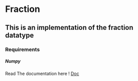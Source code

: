 <h1>Fraction</h1>

<h2> This is an implementation of the fraction datatype</h2>

<h3>Requirements</h3> 

<h5>Numpy</h5>

Read The documentation here ! 
<a href="#">Doc</a>
